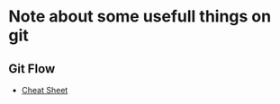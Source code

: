# Note about some usefull things on git 

## Git Flow 
* [Cheat Sheet](http://danielkummer.github.io/git-flow-cheatsheet/)
